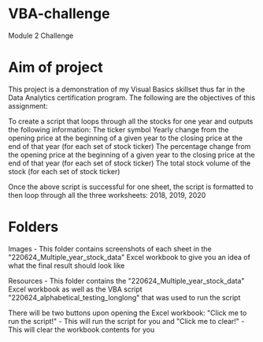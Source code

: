 # VBA-challenge
Module 2 Challenge

# Aim of project 
   This project is a demonstration of my Visual Basics skillset thus far in the Data Analytics certification program.
   The following are the objectives of this assignment:
    
To create a script that loops through all the stocks for one year and outputs the following information:
   The ticker symbol
   Yearly change from the opening price at the beginning of a given year to the closing price at the end of that year (for each set of stock ticker)
   The percentage change from the opening price at the beginning of a given year to the closing price at the end of that year (for each set of stock ticker)
   The total stock volume of the stock (for each set of stock ticker)
    
Once the above script is successful for one sheet, the script is formatted to then loop through all the three worksheets: 2018, 2019, 2020

# Folders
   Images - This folder contains screenshots of each sheet in the "220624_Multiple_year_stock_data" Excel workbook to give you an idea of what the final result should      look like
   
   Resources - This folder contains the "220624_Multiple_year_stock_data" Excel workbook as well as the VBA script "220624_alphabetical_testing_longlong" that was used      to run the script
    
   There will be two buttons upon opening the Excel workbook:
        "Click me to run the script!" - This will run the script for you and 
        "Click me to clear!" - This will clear the workbook contents for you
